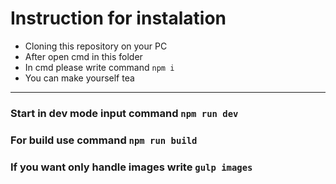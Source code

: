 # Instruction for instalation 
+ Cloning this repository on your PC 
+ After open cmd in this folder
+ In cmd please write command `npm i`
+ You can make yourself tea
***
### Start in dev mode input command `npm run dev`
### For build use command `npm run build`
### If you want only handle images write `gulp images`
    